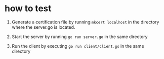 # how to test

1. Generate a certification file by running `mkcert localhost` in the directory where the server.go is located.

2. Start the server by running `go run server.go` in the same directory

3. Run the client by executing `go run client/client.go` in the same directory